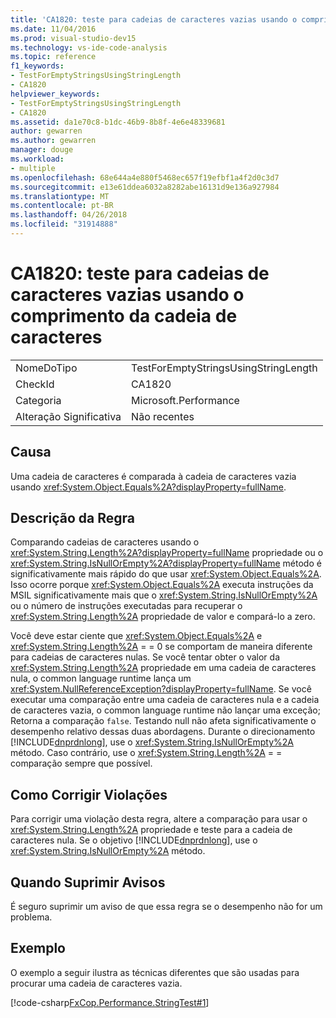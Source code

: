 ```yaml
---
title: 'CA1820: teste para cadeias de caracteres vazias usando o comprimento da cadeia de caracteres'
ms.date: 11/04/2016
ms.prod: visual-studio-dev15
ms.technology: vs-ide-code-analysis
ms.topic: reference
f1_keywords:
- TestForEmptyStringsUsingStringLength
- CA1820
helpviewer_keywords:
- TestForEmptyStringsUsingStringLength
- CA1820
ms.assetid: da1e70c8-b1dc-46b9-8b8f-4e6e48339681
author: gewarren
ms.author: gewarren
manager: douge
ms.workload:
- multiple
ms.openlocfilehash: 68e644a4e880f5468ec657f19efbf1a4f2d0c3d7
ms.sourcegitcommit: e13e61ddea6032a8282abe16131d9e136a927984
ms.translationtype: MT
ms.contentlocale: pt-BR
ms.lasthandoff: 04/26/2018
ms.locfileid: "31914888"
---
```

# <a name="ca1820-test-for-empty-strings-using-string-length"></a>CA1820: teste para cadeias de caracteres vazias usando o comprimento da cadeia de caracteres
|||
|-|-|
|NomeDoTipo|TestForEmptyStringsUsingStringLength|
|CheckId|CA1820|
|Categoria|Microsoft.Performance|
|Alteração Significativa|Não recentes|

## <a name="cause"></a>Causa
 Uma cadeia de caracteres é comparada à cadeia de caracteres vazia usando <xref:System.Object.Equals%2A?displayProperty=fullName>.

## <a name="rule-description"></a>Descrição da Regra
 Comparando cadeias de caracteres usando o <xref:System.String.Length%2A?displayProperty=fullName> propriedade ou o <xref:System.String.IsNullOrEmpty%2A?displayProperty=fullName> método é significativamente mais rápido do que usar <xref:System.Object.Equals%2A>. Isso ocorre porque <xref:System.Object.Equals%2A> executa instruções da MSIL significativamente mais que o <xref:System.String.IsNullOrEmpty%2A> ou o número de instruções executadas para recuperar o <xref:System.String.Length%2A> propriedade de valor e compará-lo a zero.

 Você deve estar ciente que <xref:System.Object.Equals%2A> e <xref:System.String.Length%2A> = = 0 se comportam de maneira diferente para cadeias de caracteres nulas. Se você tentar obter o valor da <xref:System.String.Length%2A> propriedade em uma cadeia de caracteres nula, o common language runtime lança um <xref:System.NullReferenceException?displayProperty=fullName>. Se você executar uma comparação entre uma cadeia de caracteres nula e a cadeia de caracteres vazia, o common language runtime não lançar uma exceção; Retorna a comparação `false`. Testando null não afeta significativamente o desempenho relativo dessas duas abordagens. Durante o direcionamento [!INCLUDE[dnprdnlong](../code-quality/includes/dnprdnlong_md.md)], use o <xref:System.String.IsNullOrEmpty%2A> método. Caso contrário, use o <xref:System.String.Length%2A> = = comparação sempre que possível.

## <a name="how-to-fix-violations"></a>Como Corrigir Violações
 Para corrigir uma violação desta regra, altere a comparação para usar o <xref:System.String.Length%2A> propriedade e teste para a cadeia de caracteres nula. Se o objetivo [!INCLUDE[dnprdnlong](../code-quality/includes/dnprdnlong_md.md)], use o <xref:System.String.IsNullOrEmpty%2A> método.

## <a name="when-to-suppress-warnings"></a>Quando Suprimir Avisos
 É seguro suprimir um aviso de que essa regra se o desempenho não for um problema.

## <a name="example"></a>Exemplo
 O exemplo a seguir ilustra as técnicas diferentes que são usadas para procurar uma cadeia de caracteres vazia.

 [!code-csharp[FxCop.Performance.StringTest#1](../code-quality/codesnippet/CSharp/ca1820-test-for-empty-strings-using-string-length_1.cs)]